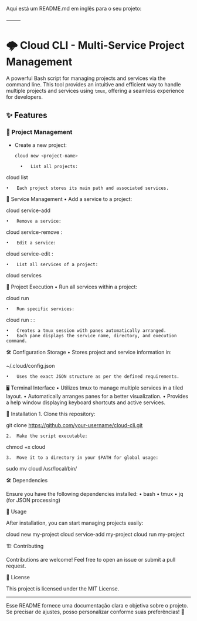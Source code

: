 Aqui está um README.md em inglês para o seu projeto:

⸻



# 🌩️ Cloud CLI - Multi-Service Project Management

A powerful Bash script for managing projects and services via the command line. This tool provides an intuitive and efficient way to handle multiple projects and services using `tmux`, offering a seamless experience for developers.

## ✨ Features

### 📁 Project Management
- Create a new project:  
  ```sh
  cloud new <project-name>

	•	List all projects:

cloud list


	•	Each project stores its main path and associated services.

🔧 Service Management
	•	Add a service to a project:

cloud service-add <project>


	•	Remove a service:

cloud service-remove <project>:<service>


	•	Edit a service:

cloud service-edit <project>:<service>


	•	List all services of a project:

cloud services <project>



🚀 Project Execution
	•	Run all services within a project:

cloud run <project>


	•	Run specific services:

cloud run <project> <project>:<service1> <project>:<service2>


	•	Creates a tmux session with panes automatically arranged.
	•	Each pane displays the service name, directory, and execution command.

🛠️ Configuration Storage
	•	Stores project and service information in:

~/.cloud/config.json


	•	Uses the exact JSON structure as per the defined requirements.

🖥️ Terminal Interface
	•	Utilizes tmux to manage multiple services in a tiled layout.
	•	Automatically arranges panes for a better visualization.
	•	Provides a help window displaying keyboard shortcuts and active services.

📌 Installation
	1.	Clone this repository:

git clone https://github.com/your-username/cloud-cli.git


	2.	Make the script executable:

chmod +x cloud


	3.	Move it to a directory in your $PATH for global usage:

sudo mv cloud /usr/local/bin/



🛠️ Dependencies

Ensure you have the following dependencies installed:
	•	bash
	•	tmux
	•	jq (for JSON processing)

📖 Usage

After installation, you can start managing projects easily:

cloud new my-project
cloud service-add my-project
cloud run my-project

🏗️ Contributing

Contributions are welcome! Feel free to open an issue or submit a pull request.

📜 License

This project is licensed under the MIT License.

---

Esse README fornece uma documentação clara e objetiva sobre o projeto. Se precisar de ajustes, posso personalizar conforme suas preferências! 🚀